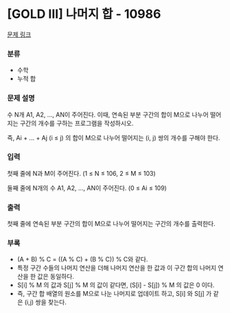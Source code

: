 # [GOLD III] 나머지 합 - 10986

[문제 링크](https://www.acmicpc.net/problem/10986)

### 분류

- 수학
- 누적 합

### 문제 설명

수 N개 A1, A2, ..., AN이 주어진다. 이때, 연속된 부분 구간의 합이 M으로 나누어 떨어지는 구간의 개수를 구하는 프로그램을 작성하시오.

즉, Ai + ... + Aj (i ≤ j) 의 합이 M으로 나누어 떨어지는 (i, j) 쌍의 개수를 구해야 한다.

### 입력

첫째 줄에 N과 M이 주어진다. (1 ≤ N ≤ 106, 2 ≤ M ≤ 103)

둘째 줄에 N개의 수 A1, A2, ..., AN이 주어진다. (0 ≤ Ai ≤ 109)



### 출력

첫째 줄에 연속된 부분 구간의 합이 M으로 나누어 떨어지는 구간의 개수를 출력한다.


### 부록

- (A + B) % C = ((A % C) + (B % C)) % C와 같다.
- 특정 구간 수들의 나머지 연산을 더해 나머지 연산을 한 값과 이 구간 합의 나머지 연산을 한 값은 동일하다.
- S[i] % M 의 값과 S[j] % M 의 값이 같다면, (S[i] - S[j]) % M 의 값은 0 이다.
- 즉, 구간 합 배열의 원소를 M으로 나눈 나머지로 업데이트 하고, S[i] 와 S[j] 가 같은 (i,j) 쌍을 찾는다.


